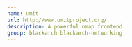 ```yaml
---
name: umit
url: http://www.umitproject.org/
description: A powerful nmap frontend.
group: blackarch blackarch-networking
---
```

